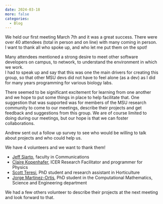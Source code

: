 ```yaml
---
date: 2024-03-18 
more: false
categories:
  - Blog
---
```


We held our first meeting March 7th and it was a great success. There were over 40 attendees (total in person and on line) with many coming in person.   I want to thank all who spoke up, 
and who let me put them on the spot! 


<!-- more -->

Many attendees mentioned a strong desire to meet other software developers on campus, to network, to understand the environment in which we work.  
I had to speak up and say that this was one the main drivers for creating this group, so that other MSU devs did not have to feel alone (as a dev) as I did for many years programming for various biology labs.  

There seemed to be significant excitement for learning from one another and we hope to put some things in place to help facilitate that.  One suggestion that was supported was for members of the MSU research 
community to come to our meetings, describe their projects and get feedback and suggestions from this group.   We are of course limited to doing during our meetings, but our hope is that we can foster collaborations.  

Andrew sent out a follow up survey to see who would be willing to talk about projects and who could help us. 

We have 4 volunteers and we want to thank them!

 - [Jeff Siarto](https://comartsci.msu.edu/our-people/jeff-siarto), faculty in Communications
 - [Claire Kopenhafer](https://icer.msu.edu/about/directory/kopenhafer), ICER Research Facilitator and programmer for Physics
 - [Scott Teresi](https://www.canr.msu.edu/people/scott-teresi), PhD student and research assistant in Horticulture
 - [Jorge Martinez-Ortis](https://www.linkedin.com/in/jorge-augusto-martinez-ortiz-580542217), PhD student in the Computational Mathematics, Science and Engineering department

We had a few others volunteer to describe their projects at the next meeting and look forward to that. 